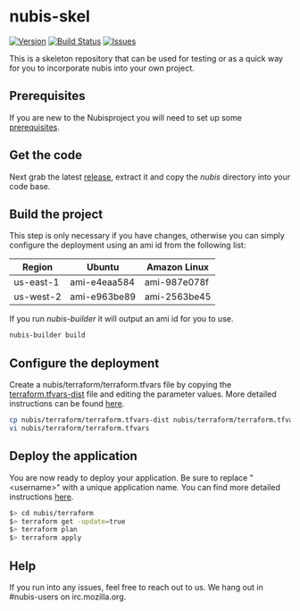﻿# nubis-skel

[![Version](https://img.shields.io/github/release/nubisproject/nubis-skel.svg?maxAge=2592000)](https://github.com/nubisproject/nubis-skel/releases)
[![Build Status](https://img.shields.io/travis/nubisproject/nubis-skel/master.svg?maxAge=2592000)](https://travis-ci.org/nubisproject/nubis-skel)
[![Issues](https://img.shields.io/github/issues/nubisproject/nubis-skel.svg?maxAge=2592000)](https://github.com/nubisproject/nubis-skel/issues)

This is a skeleton repository that can be used for testing or as a quick way for you to incorporate nubis into your own project.

## Prerequisites
If you are new to the Nubisproject you will need to set up some [prerequisites](https://github.com/Nubisproject/nubis-docs/blob/master/PREREQUISITES.md).

## Get the code
Next grab the latest [release](https://github.com/Nubisproject/nubis-skel/releases), extract it and copy the *nubis* directory into your code base.

## Build the project
This step is only necessary if you have changes, otherwise you can simply configure the deployment using an ami id from the following list:

|  Region   |    Ubuntu    | Amazon Linux |
|-----------|--------------|--------------|
| us-east-1 | ami-e4eaa584 | ami-987e078f |
| us-west-2 | ami-e963be89 | ami-2563be45 |

If you run *nubis-builder* it will output an ami id for you to use.
```bash
nubis-builder build
```

## Configure the deployment
Create a nubis/terraform/terraform.tfvars file by copying the [terraform.tfvars-dist](nubis/terraform/terraform.tfvars) file and editing the parameter values. More detailed instructions can be found [here](nubis/terraform/README.md#set-up).
```bash
cp nubis/terraform/terraform.tfvars-dist nubis/terraform/terraform.tfvars
vi nubis/terraform/terraform.tfvars
```

## Deploy the application
You are now ready to deploy your application. Be sure to replace "\<username\>" with a unique application name. You can find more detailed instructions [here](nubis/terraform/README.md#commands-to-work-with-terraform).
```bash
$> cd nubis/terraform
$> terraform get -update=true
$> terraform plan
$> terraform apply
```

## Help
If you run into any issues, feel free to reach out to us. We hang out in #nubis-users on irc.mozilla.org.
